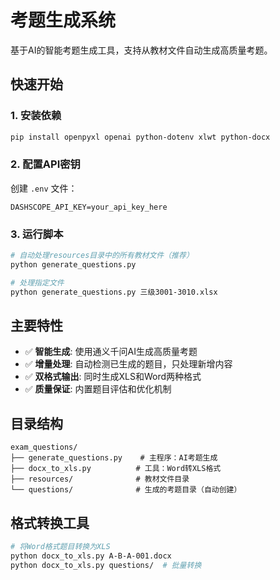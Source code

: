 # 考题生成系统

基于AI的智能考题生成工具，支持从教材文件自动生成高质量考题。

## 快速开始

### 1. 安装依赖
```bash
pip install openpyxl openai python-dotenv xlwt python-docx
```

### 2. 配置API密钥
创建 `.env` 文件：
```
DASHSCOPE_API_KEY=your_api_key_here
```

### 3. 运行脚本
```bash
# 自动处理resources目录中的所有教材文件（推荐）
python generate_questions.py

# 处理指定文件
python generate_questions.py 三级3001-3010.xlsx
```

## 主要特性

- ✅ **智能生成**: 使用通义千问AI生成高质量考题
- ✅ **增量处理**: 自动检测已生成的题目，只处理新增内容
- ✅ **双格式输出**: 同时生成XLS和Word两种格式
- ✅ **质量保证**: 内置题目评估和优化机制

## 目录结构

```
exam_questions/
├── generate_questions.py    # 主程序：AI考题生成
├── docx_to_xls.py          # 工具：Word转XLS格式
├── resources/              # 教材文件目录
└── questions/              # 生成的考题目录（自动创建）
```

## 格式转换工具

```bash
# 将Word格式题目转换为XLS
python docx_to_xls.py A-B-A-001.docx
python docx_to_xls.py questions/  # 批量转换
```
